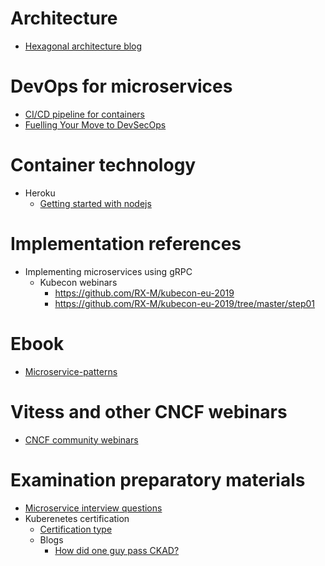 # Architecture
* [Hexagonal architecture blog](https://medium.com/@cptsudoku/hexagonal-microservices-will-make-you-smile-3850019196c1)



# DevOps for microservices
* [CI/CD pipeline for containers](https://medium.com/@alokmalakar/architecting-a-ci-cd-pipeline-for-container-and-microservice-based-applications-120f4b470681)
* [Fuelling Your Move to DevSecOps](https://blog.paloaltonetworks.com/2019/03/containers-fueling-move-devsecops/)

# Container technology
* Heroku
     * [Getting started with nodejs](//devcenter.heroku.com/articles/getting-started-with-nodejs)


# Implementation references
* Implementing microservices using gRPC
     * Kubecon webinars 
          * https://github.com/RX-M/kubecon-eu-2019
          * https://github.com/RX-M/kubecon-eu-2019/tree/master/step01

 
# Ebook
* [Microservice-patterns](https://learning.oreilly.com/library/view/microservice-patterns-and/9781788474030/)


# Vitess and other CNCF webinars
* [CNCF community webinars](https://www.cncf.io/community/webinars/)



# Examination preparatory materials 
* [Microservice interview questions](https://www.edureka.co/blog/interview-questions/microservices-interview-questions/)
* Kuberenetes certification
     * [Certification type](https://github.com/cncf/curriculum)
     * Blogs
          * [How did one guy pass CKAD?](https://medium.com/platformer-blog/how-i-passed-the-cka-certified-kubernetes-administrator-exam-8943aa24d71d)
          
          
